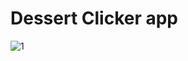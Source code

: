Dessert Clicker app
=====================

![1](C:\Users\tashe\AndroidStudioProjects\basic-android-kotlin-compose-training-dessert-clicker-starter\app\src\main\dessertlogcat.png)